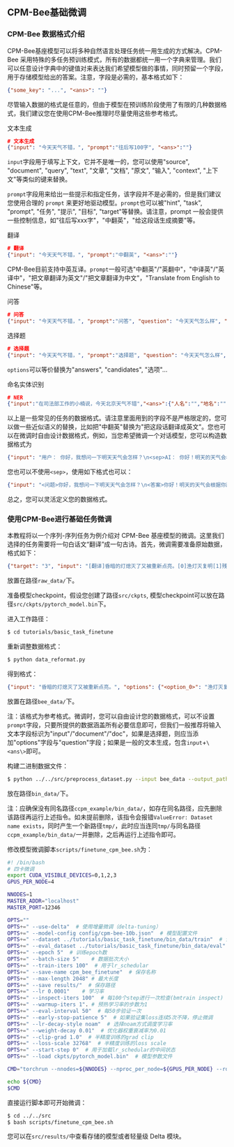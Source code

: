 ## CPM-Bee基础微调


### CPM-Bee 数据格式介绍

CPM-Bee基座模型可以将多种自然语言处理任务统一用生成的方式解决。CPM-Bee 采用特殊的多任务预训练模式，所有的数据都统一用一个字典来管理。我们可以任意设计字典中的键值对来表达我们希望模型做的事情，同时预留一个字段，用于存储模型给出的答案。注意，字段是必需的，基本格式如下：

```json 
{"some_key": "...", "<ans>": ""}
```

尽管输入数据的格式是任意的，但由于模型在预训练阶段使用了有限的几种数据格式，我们建议您在使用CPM-Bee推理时尽量使用这些参考格式。

文本生成
```json
# 文本生成
{"input": "今天天气不错，", "prompt":"往后写100字", "<ans>":""}
```
`input`字段用于填写上下文，它并不是唯一的，您可以使用"source", "document", "query", "text", "文章", "文档", "原文", "输入", "context", "上下文"等类似的键来替换。

`prompt`字段用来给出一些提示和指定任务，该字段并不是必需的，但是我们建议您使用合理的 `prompt` 来更好地驱动模型。`prompt`也可以被"hint", "task", "prompt", "任务", "提示", "目标", "target"等替换。请注意，prompt 一般会提供一些控制信息，如"往后写xxx字"，"中翻英"，"给这段话生成摘要"等。

翻译

```json
# 翻译
{"input": "今天天气不错，", "prompt":"中翻英", "<ans>":""}
```

CPM-Bee目前支持中英互译。`prompt`一般可选"中翻英"/"英翻中"，"中译英"/"英译中"，"把文章翻译为英文"/"把文章翻译为中文"，"Translate from English to Chinese"等。

问答
```json
# 问答
{"input": "今天天气不错，", "prompt":"问答", "question": "今天天气怎么样", "<ans>":""}
```

选择题

```json
# 选择题
{"input": "今天天气不错，", "prompt":"选择题", "question": "今天天气怎么样", "options": {"<option_0>": "好", "<option_1>": "坏"}, "<ans>":""}
```

`options`可以等价替换为"answers", "candidates", "选项"...

命名实体识别

```json
# NER
{"input":"在司法部工作的小楠说，今天北京天气不错","<ans>":{"人名":"","地名":"","机构名": ""}}
```

以上是一些常见的任务的数据格式。请注意里面用到的字段不是严格限定的，您可以做一些近似语义的替换，比如把"中翻英"替换为"把这段话翻译成英文"。您也可以在微调时自由设计数据格式，例如，当您希望微调一个对话模型，您可以构造数据格式为

```json
{"input": "用户： 你好，我想问一下明天天气会怎样？\n<sep>AI： 你好！明天的天气会根据你所在的城市而异，请告诉我你所在的城市。\n<sep>用户： 我在北京。\n<sep>AI：", "<ans>": " 明天北京天气预计为阴转多云，最高气温26℃，最低气温18℃。"}
```

您也可以不使用`<sep>`，使用如下格式也可以：

```json
{"input": "<问题>你好，我想问一下明天天气会怎样？\n<答案>你好！明天的天气会根据你所在的城市而异，请告诉我你所在的城市。\n<问题>我在北京。\n<答案>", "<ans>": " 明天北京天气预计为阴转多云，最高气温26℃，最低气温18℃。"}
```
总之，您可以灵活定义您的数据格式。


### 使用CPM-Bee进行基础任务微调

本教程将以一个序列-序列任务为例介绍对 CPM-Bee 基座模型的微调。这里我们选择的任务需要将一句白话文“翻译”成一句古诗。首先，微调需要准备原始数据，格式如下：
```json
{"target": "3", "input": "[翻译]昏暗的灯熄灭了又被重新点亮。[0]渔灯灭复明[1]残灯灭又然[2]残灯暗复明[3]残灯灭又明[答案]"}
```
放置在路径`raw_data/`下。

准备模型checkpoint，假设您创建了路径`src/ckpts`, 模型checkpoint可以放在路径`src/ckpts/pytorch_model.bin`下。

进入工作路径：
```bash
$ cd tutorials/basic_task_finetune
```

重新调整数据格式：
```bash
$ python data_reformat.py
```
得到格式：
```json
{"input": "昏暗的灯熄灭了又被重新点亮。", "options": {"<option_0>": "渔灯灭复明", "<option_1>": "残灯灭又然", "<option_2>": "残灯暗复明", "<option_3>": "残灯灭又明"}, "question": "这段话形容了哪句诗的意境？", "<ans>": "<option_3>"}
```
放置在路径`bee_data/`下。

注：该格式为参考格式。微调时，您可以自由设计您的数据格式，可以不设置`prompt`字段，只要所提供的数据涵盖所有必要信息即可，但我们一般推荐将输入文本字段标识为"input"/"document"/"doc"，如果是选择题，则应当添加"options"字段与"question"字段；如果是一般的文本生成，包含`input`+`\<ans\>`即可。

构建二进制数据文件：
```bash
$ python ../../src/preprocess_dataset.py --input bee_data --output_path bin_data --output_name ccpm_data
```
放在路径`bin_data/`下。

注：应确保没有同名路径`ccpm_example/bin_data/`，如存在同名路径，应先删除该路径再运行上述指令。如未提前删除，该指令会报错`ValueError: Dataset name exists`，同时产生一个新路径`tmp/`，此时应当连同`tmp/`与同名路径`ccpm_example/bin_data/`一并删除，之后再运行上述指令即可。

修改模型微调脚本`scripts/finetune_cpm_bee.sh`为：
```bash
#! /bin/bash
# 四卡微调
export CUDA_VISIBLE_DEVICES=0,1,2,3
GPUS_PER_NODE=4

NNODES=1
MASTER_ADDR="localhost"
MASTER_PORT=12346

OPTS=""
OPTS+=" --use-delta"  # 使用增量微调（delta-tuning）
OPTS+=" --model-config config/cpm-bee-10b.json"  # 模型配置文件
OPTS+=" --dataset ../tutorials/basic_task_finetune/bin_data/train"  # 训练集路径
OPTS+=" --eval_dataset ../tutorials/basic_task_finetune/bin_data/eval"  # 验证集路径
OPTS+=" --epoch 5"  # 训练epoch数
OPTS+=" --batch-size 5"    # 数据批次大小
OPTS+=" --train-iters 100"  # 用于lr_schedular
OPTS+=" --save-name cpm_bee_finetune"  # 保存名称
OPTS+=" --max-length 2048" # 最大长度
OPTS+=" --save results/"  # 保存路径
OPTS+=" --lr 0.0001"    # 学习率
OPTS+=" --inspect-iters 100"  # 每100个step进行一次检查(bmtrain inspect)
OPTS+=" --warmup-iters 1". # 预热学习率的步数为1
OPTS+=" --eval-interval 50"  # 每50步验证一次
OPTS+=" --early-stop-patience 5"  # 如果验证集loss连续5次不降，停止微调
OPTS+=" --lr-decay-style noam"  # 选择noam方式调度学习率
OPTS+=" --weight-decay 0.01"  # 优化器权重衰减率为0.01
OPTS+=" --clip-grad 1.0"  # 半精度训练的grad clip
OPTS+=" --loss-scale 32768"  # 半精度训练的loss scale
OPTS+=" --start-step 0"  # 用于加载lr_schedular的中间状态
OPTS+=" --load ckpts/pytorch_model.bin"  # 模型参数文件

CMD="torchrun --nnodes=${NNODES} --nproc_per_node=${GPUS_PER_NODE} --rdzv_id=1 --rdzv_backend=c10d --rdzv_endpoint=${MASTER_ADDR}:${MASTER_PORT} finetune_cpm_bee.py ${OPTS}"

echo ${CMD}
$CMD
```

直接运行脚本即可开始微调：
```bash
$ cd ../../src
$ bash scripts/finetune_cpm_bee.sh
```
您可以在`src/results/`中查看存储的模型或者轻量级 Delta 模块。